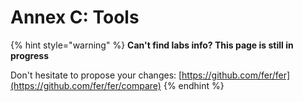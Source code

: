 # Annex C: Tools

{% hint style="warning" %}
**Can't find labs info? This page is still in progress**

Don't hesitate to propose your changes: [https://github.com/fer/fer](https://github.com/fer/fer/compare)
{% endhint %}

